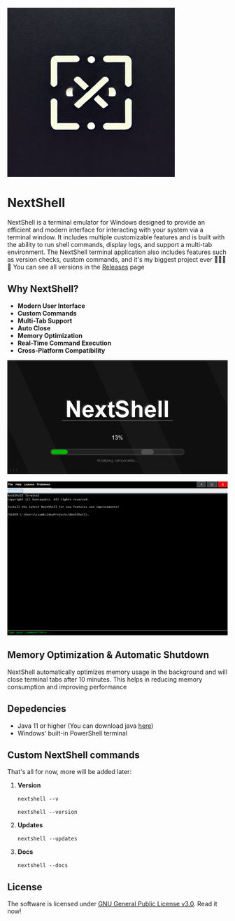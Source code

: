 ![logo](public/logo.png)

# NextShell

NextShell is a terminal emulator for Windows designed to provide an efficient and modern interface for interacting with your system via a terminal window. It includes multiple customizable features and is built with the ability to run shell commands, display logs, and support a multi-tab environment. The NextShell terminal application also includes features such as version checks, custom commands, and it's my biggest project ever 🤩🤩🤩🤩
You can see all versions in the [Releases](https://github.com/konraaadcz/NextShell/releases) page


## Why NextShell?

- **Modern User Interface**
- **Custom Commands** 
- **Multi-Tab Support** 
- **Auto Close** 
- **Memory Optimization** 
- **Real-Time Command Execution** 
- **Cross-Platform Compatibility** 



![loading](public/loading.png)

![terminal](public/terminal-preview.png)


## Memory Optimization & Automatic Shutdown

NextShell automatically optimizes memory usage in the background and will close terminal tabs after 10 minutes. This helps in reducing memory consumption and improving performance


## Depedencies

- Java 11 or higher (You can download java [here](https://www.oracle.com/java/technologies/downloads/#jdk23-windows))
- Windows' built-in PowerShell terminal




## Custom NextShell commands
  That's all for now, more will be added later:

  1. **Version**
     
     ```
     nextshell --v
     ```
     ```
     nextshell --version
     ```
     
  2. **Updates**
     
     ```
     nextshell --updates
     ```
    
  3. **Docs**
     
     ```
     nextshell --docs
     ```





## License

The software is licensed under [GNU General Public License v3.0](LICENSE). Read it now!


     

   


